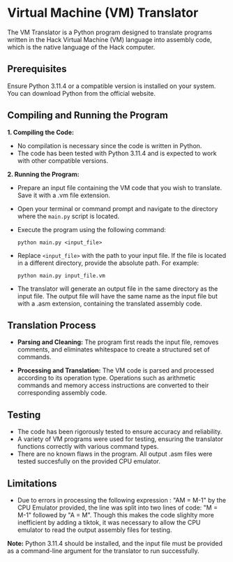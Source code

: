 # Virtual Machine (VM) Translator

The VM Translator is a Python program designed to translate programs written in the Hack Virtual Machine (VM) language into assembly code, which is the native language of the Hack computer.

## Prerequisites
Ensure Python 3.11.4 or a compatible version is installed on your system. You can download Python from the official website.

## Compiling and Running the Program

**1. Compiling the Code:**
- No compilation is necessary since the code is written in Python.
- The code has been tested with Python 3.11.4 and is expected to work with other compatible versions.

**2. Running the Program:**

- Prepare an input file containing the VM code that you wish to translate. Save it with a .vm file extension.
- Open your terminal or command prompt and navigate to the directory where the `main.py` script is located.

- Execute the program using the following command:

    ```
    python main.py <input_file>
    ```
- Replace `<input_file>` with the path to your input file. If the file is located in a different directory, provide the absolute path. For example:
    ```
    python main.py input_file.vm
    ```
- The translator will generate an output file in the same directory as the input file. The output file will have the same name as the input file but with a .asm extension, containing the translated assembly code.

## Translation Process

- **Parsing and Cleaning:** The program first reads the input file, removes comments, and eliminates whitespace to create a structured set of commands.

- **Processing and Translation:** The VM code is parsed and processed according to its operation type. Operations such as arithmetic commands and memory access instructions are converted to their corresponding assembly code.

## Testing

- The code has been rigorously tested to ensure accuracy and reliability.
- A variety of VM programs were used for testing, ensuring the translator functions correctly with various command types.
- There are no known flaws in the program. All output .asm files were tested succesfully on the provided CPU emulator. 

## Limitations

- Due to errors in processing the following expression : "AM = M-1" by the CPU Emulator provided, the line was split into two lines of code: "M = M-1" followed by "A = M". Though this makes the code slighlty more inefficient by adding a tiktok, it was necessary to allow the CPU emulator to read the output assembly files for testing. 

**Note:** Python 3.11.4 should be installed, and the input file must be provided as a command-line argument for the translator to run successfully.
